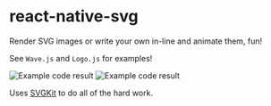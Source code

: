 # react-native-svg

Render SVG images or write your own in-line and animate them, fun!

See `Wave.js` and `Logo.js` for examples!

![Example code result](https://raw.githubusercontent.com/brentvatne/react-native-svg/master/line.gif)
![Example code result](https://raw.githubusercontent.com/brentvatne/react-native-svg/master/logo.gif)

Uses [SVGKit](https://github.com/SVGKit/SVGKit) to do all of the hard work.

